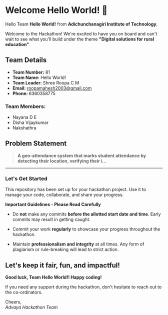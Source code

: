 # Welcome Hello World! 👋

Hello Team **Hello World!** from **Adichunchanagiri Institute of Technology**,

Welcome to the Hackathon! We're excited to have you on board and can't wait to see what you'll build under the theme **"Digital solutions for rural education"** 

## Team Details

- **Team Number:** 81  
- **Team Name:** Hello World!
- **Team Leader:** Shree Roopa C M  
- **Email:** roopamahesh2003@gmail.com  
- **Phone:** 6360358775  

### Team Members:
- Nayana D E 
- Disha Vijaykumar 
- Nakshathra 

## Problem Statement

> **A geo-attendance system that marks student attendance by detecting their location, verifying their i...**

---

### Let's Get Started 

This repository has been set up for your hackathon project. Use it to manage your code, collaborate, and share your progress.

**Important Guidelines - Please Read Carefully**

- Do **not** make any commits **before the allotted start date and time**. Early commits may result in getting caught.
- Commit your work **regularly** to showcase your progress throughout the hackathon.

- Maintain **professionalism and integrity** at all times. Any form of plagiarism or rule-breaking will lead to strict action.

Let's keep it fair, fun, and impactful! 
---

**Good luck, Team Hello World!! Happy coding!**

If you need any support during the hackathon, don't hesitate to reach out to the co-ordinators.

Cheers,  
_Advaya Hackathon Team_